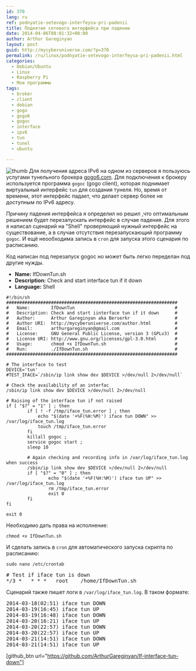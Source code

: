 ```yaml
---
id: 370
lang: ru
ref: podnyatie-setevogo-interfeysa-pri-padenii
title: Поднятие сетевого интерфейса при падении
date: 2014-04-06T08:01:32+00:00
author: Arthur Gareginyan
layout: post
guid: http://mycyberuniverse.com/?p=370
permalink: /ru/linux/podnyatie-setevogo-interfeysa-pri-padenii.html
categories:
  - Debian/Ubuntu
  - Linux
  - Raspberry Pi
  - Мои программы
tags:
  - broker
  - client
  - debian
  - gogo
  - gogo6
  - gogoc
  - interface
  - ipv6
  - tun
  - tunel
  - ubuntu

---
```


![thumb]()
Для получения адреса IPv6 на одном из серверов я пользуюсь услугами тунельного брокера <a href="http://gogo6.com" title="gogo6.com" target="_blank">gogo6.com</a>. Для подключения к брокеру используется программа `gogoc` (gogo client), которая поднимает виртуальный интерфейс `tun` для создания тунеля. Но, время от времени, этот интерфейс падает, что делает сервер более не доступным по IPv6 адресу.

Причину падения интерфейса я определил но решил ,что оптимальным решением будет перезапускать интерфейс в случае падения. Для этого я написал сценарий на "Shell" проверяющий нужный интерфейс на существование, а в случае отсутствия перезапускающий программу `gogoc`. И ещё неообходима запись в `cron` для запуска этого сценария по расписанию.

Код написан под перезапуск gogoc но может быть легко переделан под другие нужды.


* **Name:** IfDownTun.sh
* **Description:** Check and start interface tun if it down
* **Language:** Shell

```
#!/bin/sh
#################################################################
#   Name: 	 	 IfDownTun		   								#
#   Description: Check and start iinterface tun if it down 		#
#   Author: 	 Arthur Gareginyan aka Berserkr    				#
#   Author URI:  http://mycyberuniverse.com/author.html			#
#   Email: 	 	 arthurgareginyan@gmail.com        				#
#   License:     GNU General Public License, version 3 (GPLv3)  #
#   License URI: http://www.gnu.org/licenses/gpl-3.0.html		#
#   Usage: 		 chmod +x IfDownTun.sh							#
#   Run:   		 ./IfDownTun.sh									#
#################################################################

# The interface to test
DEVICE='tun'
#TEST_IFACE=`/sbin/ip link show dev $DEVICE >/dev/null 2>/dev/null`

# Check the availability of an interfac
/sbin/ip link show dev $DEVICE >/dev/null 2>/dev/null

# Raising of the interface tun if not raised
if [ "$?" = "1" ] ; then
        if [ ! -f /tmp/iface_tun.error ] ; then
        	echo "$(date '+%F(%H:%M)') iface tun DOWN" >> /var/log/iface_tun.log
        	touch /tmp/iface_tun.error
        fi
        killall gogoc ;
        service gogoc start ;
        sleep 10

        # Again checking and recording info in /var/log/iface_tun.log when success
        /sbin/ip link show dev $DEVICE >/dev/null 2>/dev/null
        if [ "$?" = "0" ] ; then
                echo "$(date '+%F(%H:%M)') iface tun UP" >> /var/log/iface_tun.log
                rm /tmp/iface_tun.error
                exit 0
        fi
fi

exit 0

```

Необходимо дать права на исполнение:

```
chmod +x IfDownTun.sh
```

И сделать запись в `cron` для автоматического запуска скрипта по расписанию:

```
sudo nano /etc/crontab
```

<pre>
# Test if iface tun is down
*/3 *   * * *   root    /home/IfDownTun.sh
</pre>

Сценарий также пишет логи в `/var/log/iface_tun.log`. В таком формате:
<pre>
2014-03-18(02:51) iface tun DOWN
2014-03-19(16:45) iface tun UP
2014-03-19(16:48) iface tun DOWN
2014-03-20(16:21) iface tun UP
2014-03-20(22:57) iface tun DOWN
2014-03-20(22:57) iface tun UP
2014-03-21(14:51) iface tun DOWN
2014-03-21(14:51) iface tun UP
</pre>

[github_btn url="https://github.com/ArthurGareginyan/If-interface-tun-down"]</br>
